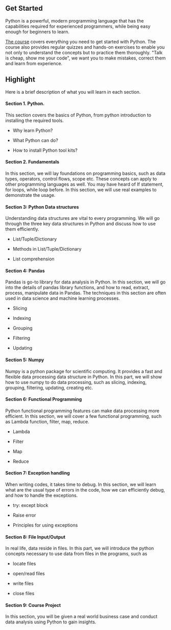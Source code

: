 ## Get Started

Python is a powerful, modern programming language that has the capabilities required for experienced programmers, while being easy enough for beginners to learn. 

[The course](https://www.udemy.com/course/data-analytics-with-python-full-course-for-beginners) covers everything you need to get started with Python. The course also provides regular quizzes and hands-on exercises to enable you not only to understand the concepts but to practice them thoroughly. "Talk is cheap, show me your code", we want you to make mistakes, correct them and learn from experience.


## Highlight

Here is a brief description of what you will learn in each section.

#### Section 1. Python.

This section covers the basics of Python, from python introduction to installing the required tools.

- Why learn Python? 

- What Python can do? 

- How to install Python tool kits?

#### Section 2. Fundamentals

In this section, we will lay foundations on programming basics, such as data types, operators, control flows, scope etc. These concepts can apply to other programming languages as well. You may have heard of If statement, for loops, while loop before. In this section, we will use real examples to demonstrate the usage. 

#### Section 3: Python Data structures

Understanding data structures are vital to every programming. We will go through the three key data structures in Python and discuss how to use them efficiently. 

- List/Tuple/Dictionary

- Methods in List/Tuple/Dictionary

- List comprehension

#### Section 4: Pandas

Pandas is go-to library for data analysis in Python. In this section, we will go into the details of pandas library functions, and how to read, extract, process, manipulate data in Pandas. The techniques in this section are often used in data science and machine learning processes. 

- Slicing 

- Indexing

- Grouping

- Filtering

- Updating

#### Section 5: Numpy

Numpy is a python package for scientific computing. It provides a fast and flexible data processing data structure in Python. In this part, we will show how to use numpy to do data processing, such as slicing, indexing, grouping, filtering, updating, creating etc. 

#### Section 6: Functional Programming

Python functional programming features can make data processing more efficient. In this section, we will cover a few functional programming, such as Lambda function, filter, map, reduce.

- Lambda

- Filter

- Map 

- Reduce

#### Section 7: Exception handling

When writing codes, it takes time to debug. In this section, we will learn what are the usual type of errors in the code, how we can efficiently debug, and how to handle the exceptions. 

- try: except block

- Raise error

- Principles for using exceptions

#### Section 8: File Input/Output

In real life, data reside in files. In this part, we will introduce the python concepts necessary to use data from files in the programs, such as

- locate files

- open/read files

- write files 

- close files

#### Section 9: Course Project

In this section, you will be given a real world business case and conduct data analysis using Python to gain insights. 

